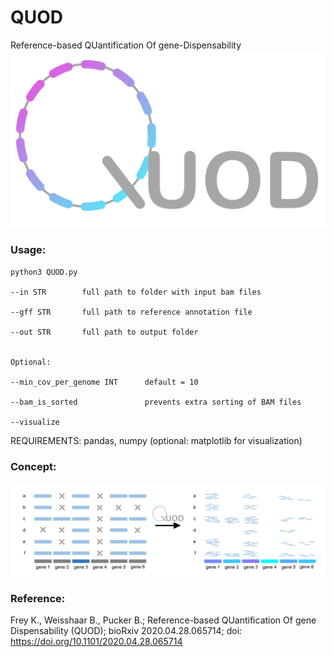 # QUOD

Reference-based QUantification Of gene-Dispensability
![alt text](https://github.com/KatharinaFrey/QUOD/blob/master/QUOD_logo.png)


### Usage:

~~~
python3 QUOD.py
  
--in STR        full path to folder with input bam files

--gff STR       full path to reference annotation file
  
--out STR       full path to output folder

  
Optional:
  
--min_cov_per_genome INT      default = 10
  
--bam_is_sorted               prevents extra sorting of BAM files
  
--visualize
~~~

REQUIREMENTS: pandas, numpy (optional: matplotlib for visualization)



### Concept:

![alt text](https://github.com/KatharinaFrey/QUOD/blob/master/QUOD_concept.png)


### Reference:
Frey K., Weisshaar B., Pucker B.; Reference-based QUantification Of gene Dispensability (QUOD); bioRxiv 2020.04.28.065714; doi: <https://doi.org/10.1101/2020.04.28.065714>
